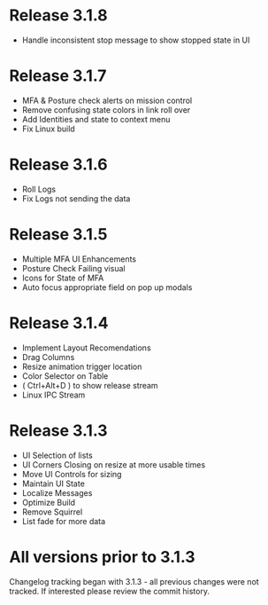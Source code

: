 # Release 3.1.8
* Handle inconsistent stop message to show stopped state in UI

# Release 3.1.7
* MFA & Posture check alerts on mission control
* Remove confusing state colors in link roll over
* Add Identities and state to context menu
* Fix Linux build

# Release 3.1.6
* Roll Logs
* Fix Logs not sending the data

# Release 3.1.5
* Multiple MFA UI Enhancements
* Posture Check Failing visual
* Icons for State of MFA
* Auto focus appropriate field on pop up modals

# Release 3.1.4
* Implement Layout Recomendations
* Drag Columns
* Resize animation trigger location
* Color Selector on Table
* ( Ctrl+Alt+D ) to show release stream
* Linux IPC Stream

# Release 3.1.3
* UI Selection of lists
* UI Corners Closing on resize at more usable times
* Move UI Controls for sizing
* Maintain UI State
* Localize Messages
* Optimize Build
* Remove Squirrel
* List fade for more data

# All versions prior to 3.1.3

Changelog tracking began with 3.1.3 - all previous changes were not tracked. If interested please
review the commit history.
